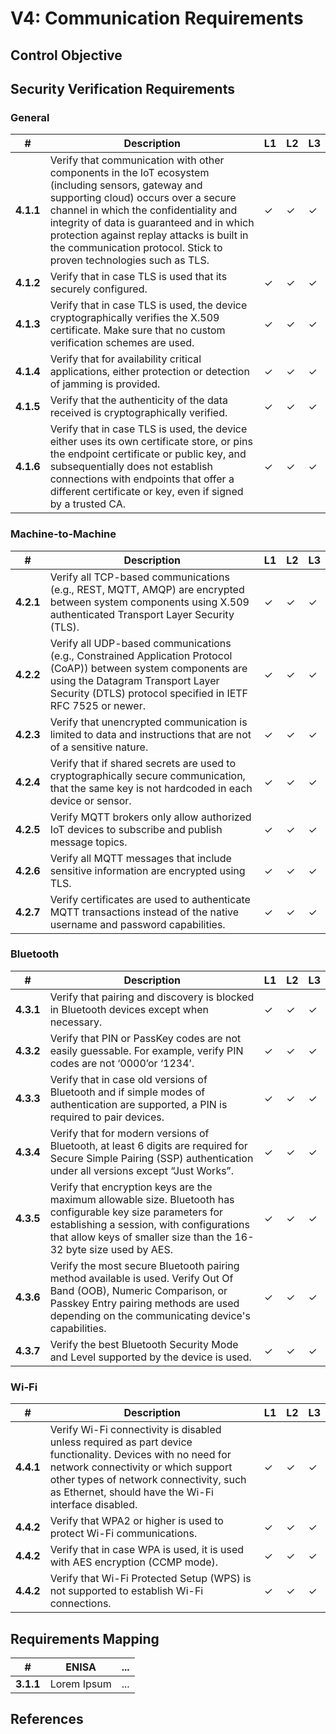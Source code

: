 # V4: Communication Requirements

## Control Objective

## Security Verification Requirements

### General

| # | Description | L1 | L2 | L3 |
| --  | ---------------------- | - | - | - |
| **4.1.1** | Verify that communication with other components in the IoT ecosystem (including sensors, gateway and supporting cloud) occurs over a secure channel in which the confidentiality and integrity of data is guaranteed and in which protection against replay attacks is built in the communication protocol. Stick to proven technologies such as TLS. | ✓ | ✓ | ✓ |
| **4.1.2** | Verify that in case TLS is used that its securely configured. | ✓ | ✓ | ✓ |
| **4.1.3** | Verify that in case TLS is used, the device cryptographically verifies the X.509 certificate. Make sure that no custom verification schemes are used.  | ✓ | ✓ | ✓ |
| **4.1.4** | Verify that for availability critical applications, either protection or detection of jamming is provided.  | ✓ | ✓ | ✓ |
| **4.1.5** | Verify that the authenticity of the data received is cryptographically verified. | ✓ | ✓ | ✓ |
| **4.1.6** | Verify that in case TLS is used, the device either uses its own certificate store, or pins the endpoint certificate or public key, and subsequentially does not establish connections with endpoints that offer a different certificate or key, even if signed by a trusted CA. | ✓ | ✓ | ✓ |

### Machine-to-Machine

| # | Description | L1 | L2 | L3 |
| --  | ---------------------- | - | - | - |
| **4.2.1** | Verify all TCP-based communications (e.g., REST, MQTT, AMQP) are encrypted between system components using X.509 authenticated Transport Layer Security (TLS). | ✓ | ✓ | ✓ |
| **4.2.2** | Verify all UDP-based communications (e.g., Constrained Application Protocol (CoAP)) between system components are using the Datagram Transport Layer Security (DTLS) protocol specified in IETF RFC 7525 or newer. | ✓ | ✓ | ✓ |
| **4.2.3** | Verify that unencrypted communication is limited to data and instructions that are not of a sensitive nature.  | ✓ | ✓ | ✓ |
| **4.2.4** | Verify that if shared secrets are used to cryptographically secure communication, that the same key is not hardcoded in each device or sensor.  | ✓ | ✓ | ✓ |
| **4.2.5** | Verify MQTT brokers only allow authorized IoT devices to subscribe and publish message topics. | ✓ | ✓ | ✓ |
| **4.2.6** | Verify all MQTT messages that include sensitive information are encrypted using TLS. | ✓ | ✓ | ✓ |
| **4.2.7** | Verify certificates are used to authenticate MQTT transactions instead of the native username and password capabilities. | ✓ | ✓ | ✓ |

### Bluetooth

| # | Description | L1 | L2 | L3 |
| --  | ---------------------- | - | - | - |
| **4.3.1** | Verify that pairing and discovery is blocked in Bluetooth devices except when necessary. | ✓ | ✓ | ✓ |
| **4.3.2** | Verify that PIN or PassKey codes are not easily guessable. For example, verify PIN codes are not ‘0000’or ‘1234’. | ✓ | ✓ | ✓ |
| **4.3.3** | Verify that in case old versions of Bluetooth and if simple modes of authentication are supported, a PIN is required to pair devices. | ✓ | ✓ | ✓ |
| **4.3.4** | Verify that for modern versions of Bluetooth, at least 6 digits are required for Secure Simple Pairing (SSP) authentication under all versions except “Just Works”. | ✓ | ✓ | ✓ |
| **4.3.5** | Verify that encryption keys are the maximum allowable size. Bluetooth has configurable key size parameters for establishing a session, with configurations that allow keys of smaller size than the 16-32 byte size used by AES. | ✓ | ✓ | ✓ |
| **4.3.6** | Verify the most secure Bluetooth pairing method available is used. Verify Out Of Band (OOB), Numeric Comparison, or Passkey Entry pairing methods are used depending on the communicating device's capabilities. | ✓ | ✓ | ✓ |
| **4.3.7** | Verify the best Bluetooth Security Mode and Level supported by the device is used. | ✓ | ✓ | ✓ |

### Wi-Fi

| # | Description | L1 | L2 | L3 |
| --  | ---------------------- | - | - | - |
| **4.4.1** | Verify Wi-Fi connectivity is disabled unless required as part device functionality. Devices with no need for network connectivity or which support other types of network connectivity, such as Ethernet, should have the Wi-Fi interface disabled. | ✓ | ✓ | ✓ |
| **4.4.2** | Verify that WPA2 or higher is used to protect Wi-Fi communications. | ✓ | ✓ | ✓ |
| **4.4.2** | Verify that in case WPA is used, it is used with AES encryption (CCMP mode). | ✓ | ✓ | ✓ |
| **4.4.2** | Verify that Wi-Fi Protected Setup (WPS) is not supported to establish Wi-Fi connections. | ✓ | ✓ | ✓ |

## Requirements Mapping

| # | ENISA | ... |
| -- | ---------------------- | ---------------------- |
|**3.1.1** | Lorem Ipsum | ... |

## References
